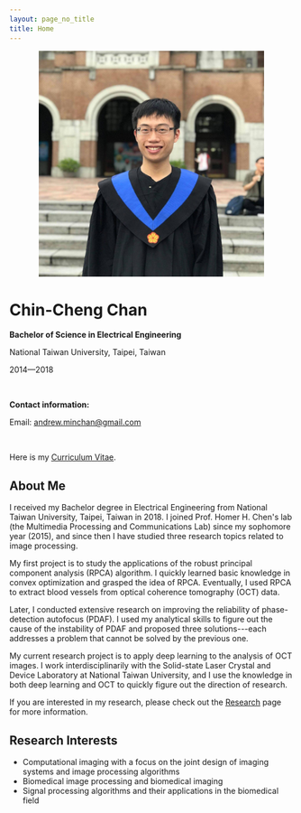 ```yaml
---
layout: page_no_title
title: Home
---
```


<style>
.text {
  text-align:justify;  
  text-justify:auto;
}
</style>

<!-- <div id="my_photo" align="center">
<img src="/assets/my_photo_grad_gown.jpg" alt="My photo" width='400'>
</div> -->
<div class="row">
    <div class="column" align="center">
    <img src="/assets/my_photo_grad_gown.jpg" alt="My photo" width='400'>
    </div>
    <div class="column2" >
    <h1>Chin-Cheng Chan</h1>
    <p><b>Bachelor of Science in Electrical Engineering</b></p>
    <p>National Taiwan University, Taipei, Taiwan</p>
    <p>2014&mdash;2018</p>
    <br>
    <p> <b> Contact information: </b> </p>
    <p>Email: <a href="mailto:andrew.minchan@gmail.com">andrew.minchan@gmail.com</a></p>
    <br>    
    <p>Here is my <u><a href="/resources/CV_Chin_Cheng_Chan_1218.pdf">Curriculum Vitae</a></u>.</p>
    </div>
</div>

## About Me
I received my Bachelor degree in Electrical Engineering from National Taiwan University, Taipei, Taiwan in 2018. I joined Prof. Homer H. Chen's lab (the Multimedia Processing and Communications Lab) since my sophomore year (2015), and since then I have studied three research topics related to image processing.  

My first project is to study the applications of the robust principal component analysis (RPCA) algorithm. I quickly learned basic knowledge in convex optimization and grasped the idea of RPCA. Eventually, I used RPCA to extract blood  vessels from optical coherence tomography (OCT) data.  

Later, I conducted extensive research on improving the reliability of phase-detection autofocus (PDAF). I used my analytical skills to figure out the cause of the instability of PDAF and proposed three solutions---each addresses a problem that cannot be solved by the previous one.  

My current research project is to apply deep learning to the analysis of OCT images. I work interdisciplinarily with the Solid-state Laser Crystal and Device Laboratory at National Taiwan University, and I use the knowledge in both deep learning and OCT to quickly figure out the direction of research.

If you are interested in my research, please check out the [<u>Research</u>](/research) page for more information.

## Research Interests
- Computational imaging with a focus on the joint design of imaging systems and image processing algorithms
- Biomedical image processing and biomedical imaging
- Signal processing algorithms and their applications in the biomedical field
